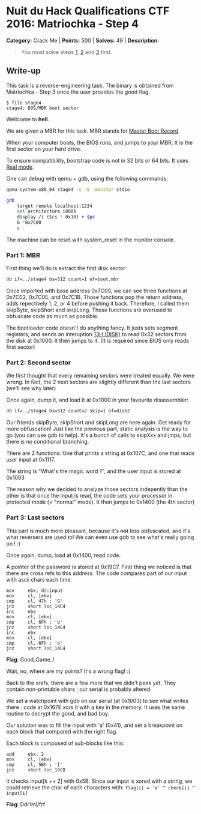 # Nuit du Hack Qualifications CTF 2016: Matriochka - Step 4

**Category:** Crack Me |
**Points:** 500 |
**Solves:** 49 |
**Description:**

> You must solve steps [1](../Matriochka1/), [2](../Matriochka2/) and [3](../Matriochka3/) first.

## Write-up

This task is a reverse-engineering task.
The binary is obtained from Matriochka - Step 3 once the user provides the good
flag.

```
$ file stage4
stage4: DOS/MBR boot sector
```
Wellcome to **hell**.

We are given a MBR for this task. MBR stands for
[Master Boot Record](https://en.wikipedia.org/wiki/Master_boot_record).

When your computer boots, the BIOS runs, and jumps to your MBR. It is the first
sector on your hard drive.

To ensure compatibility, bootstrap code is not in 32 bits or 64 bits. It uses
[Real mode](https://en.wikipedia.org/wiki/Real_mode).

One can debug with qemu + gdb, using the following commands:
```sh
qemu-system-x86_64 stage4 -s -S -monitor stdio

gdb
    target remote localhost:1234
    set architecture i8086
    display /i ($cs * 0x10) + $pc
    b *0x7C00
	c
```
The machine can be reset with system_reset in the monitor console.

### Part 1: MBR

First thing we'll do is extract the first disk sector:
```sh
dd if=../stage4 bs=512 count=1 of=boot.mbr
```

Once imported with base address 0x7C00, we can see three functions at 0x7C02,
0x7C0E, and 0x7C1B. Those functions pop the return address, adds repectively
1, 2, or 4 before pushing it back. Therefore, I called them skipByte, skipShort
and skipLong.
These functions are overused to obfuscate code as much as possible.

The bootloader code doesn't do anything fancy. It justs sets segment registers,
and sends an interuption [13H (DISK)](https://en.wikipedia.org/wiki/INT_13H)
to read 0x32 sectors from the disk at 0x1000. It then jumps to it. (It is
required since BIOS only reads first sector)

### Part 2: Second sector

We first thought that every remaining sectors were treated equally. We were
wrong. In fact, the 2 next sectors are slightly different than the last sectors
(we'll see why later)

Once again, dump it, and load it at 0x1000 in your favourite disassembler:
```sh
dd if=../stage4 bs=512 count=2 skip=1 of=disk2
```

Our friends skipByte, skipShort and skipLong are here again. Get ready for more
obfuscation! Just like the previous part, static analysis is the way to go (you
can use gdb to help). It's a bunch of calls to skipXxx and jmps, but there is
no conditional branching.

There are 2 functions: One that prints a string at 0x107C, and one that reads
user input at 0x1117.

The string is "What's the magic word ?", and the user input is stored at 0x1003

The reason why we decided to analyze those sectors indepently than the other is
that once the input is read, the code sets your processor in protected mode
(= "normal" mode). It then jumps to 0x1400 (the 4th sector)

### Part 3: Last sectors

This part is much more pleasant, because it's ~~not~~ less obfuscated, and it's
what reversers are used to! We can even use gdb to see what's really going
on ! :)

Once again, dump, load at 0x1400, read code.

A pointer of the password is stored at 0x19C7. First thing we noticed is that
there are cross refs to this address. The code compares part of our input with
ascii chars each time.

```ASM
mov     ebx, ds:input
mov     cl, [ebx]
cmp     cl, 47h ; 'G'
jnz     short loc_14C4
inc     ebx
mov     cl, [ebx]
cmp     cl, 6Fh ; 'o'
jnz     short loc_14C4
inc     ebx
mov     cl, [ebx]
cmp     cl, 6Fh ; 'o'
jnz     short loc_14C4
```

**Flag**: Good_Game_!

Wait, no, where are my points? It's a wrong flag! :(

Back to the xrefs, there are a few more that we didn't peek yet. They contain
non-printable chars : our serial is probably altered.

We set a watchpoint with gdb on our serial (at 0x1003) to see what writes
there : code at 0x167E xors it with a key in the memory. It uses the same
routine to decrypt the good, and bad boy.

Our solution was to fill the input with 'a' (0x41), and set a breakpoint on
each block that compared with the right flag.

Each block is composed of sub-blocks like this:
```ASM
add     ebx, 2
mov     cl, [ebx]
cmp     cl, 5Bh ; '['
jnz     short loc_16CD
```

It checks input[k += 2] with 0x5B. Since our input is xored with a string, we
could retrieve the char of each characters with:
`flag[i] = 'a' ^ check[i] ^ input[i]`

**Flag**: Ddr1ml/frf
